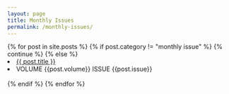 ```yaml
---
layout: page
title: Monthly Issues
permalink: /monthly-issues/
---
```


<html>
<link rel="stylesheet" href="/assets/monthly_issues.css">
{% for post in site.posts %}
    {% if post.category != "monthly issue" %}
        {% continue %}
    {% else %}
        <li class="monthly-issue-list title"><a href="{{ post.url }}">{{ post.title }}</a></li>
        <li class="monthly-issue-list"> VOLUME {{post.volume}} ISSUE {{post.issue}}</li>
        <br>
    {% endif %}
{% endfor %}
</html>